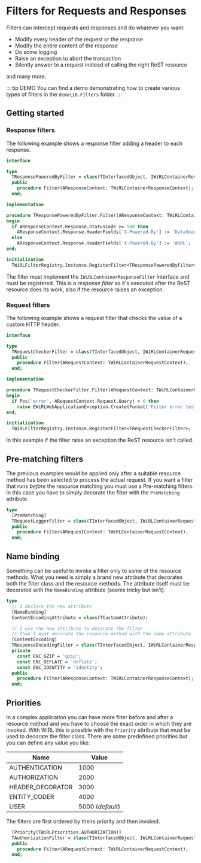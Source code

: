 # Filters for Requests and Responses

Filters can intercept requests and responses and do whatever you want:

* Modify every header of the request or the response
* Modify the entire content of the response
* Do some logging
* Raise an exception to abort the transaction
* Silently answer to a request instead of calling the right ReST resource

and many more.

::: tip DEMO
You can find a demo demonstrating how to create various types of filters in the `demo\10.Filters` folder.
:::

## Getting started

### Response filters

The following example shows a response filter adding a header to each response.

```pascal
interface

type
  TResponsePoweredByFilter = class(TInterfacedObject, IWiRLContainerResponseFilter)
  public
    procedure Filter(AResponseContext: TWiRLContainerResponseContext);
  end;

implementation

procedure TResponsePoweredByFilter.Filter(AResponseContext: TWiRLContainerResponseContext);
begin
  if AResponseContext.Response.StatusCode >= 500 then
    AResponseContext.Response.HeaderFields['X-Powered-By'] := 'DataSnap' // ;-)
  else
    AResponseContext.Response.HeaderFields['X-Powered-By'] := 'WiRL';
end;

initialization
  TWiRLFilterRegistry.Instance.RegisterFilter<TResponsePoweredByFilter>;

```

The filter must implement the `IWiRLContainerResponseFilter` interface and must be registered. This is a *response filter* so it's executed after the ReST resource does its work, also if the resource raises an exception.

### Request filters

The following example shows a request filter that checks the value of a custom HTTP header.

```pascal
interface

type
  TRequestCheckerFilter = class(TInterfacedObject, IWiRLContainerRequestFilter)
  public
    procedure Filter(ARequestContext: TWiRLContainerRequestContext);
  end;

implementation

procedure TRequestCheckerFilter.Filter(ARequestContext: TWiRLContainerRequestContext);
begin
  if Pos('error', ARequestContext.Request.Query) > 0 then
    raise EWiRLWebApplicationException.Create(Format('Filter error test [%s]', [FApplication.Name]), 400);
end;

initialization
  TWiRLFilterRegistry.Instance.RegisterFilter<TRequestCheckerFilter>;

```
In this example if the filter raise an exception the ReST resource isn't called.

## Pre-matching filters

The previous examples would be applied only after a suitable resource method has been selected to process the actual request. If you want a filter that runs *before* the resource matching you must use a Pre-matching filters. In this case you have to simply decorate the filter with the `PreMatching` attribute.

```pascal
type
  [PreMatching]
  TRequestLoggerFilter = class(TInterfacedObject, IWiRLContainerRequestFilter)
  public
    procedure Filter(ARequestContext: TWiRLContainerRequestContext);
  end;
```

## Name binding

Something can be useful to invoke a filter only to some of the resource methods. What you need is simply a brand new attribute that decorates both the filter class and the resource methods. The attribute itself must be decorated with the `NameBinding` attribute (seems tricky but isn't).

```pascal
type
  // I declare the new attribute
  [NameBinding]
  ContentEncodingAttribute = class(TCustomAttribute);

  // I use the new attribute to decorate the filter
  // than I must decorate the resource method with the same attribute
  [ContentEncoding]
  TResponseEncodingFilter = class(TInterfacedObject, IWiRLContainerResponseFilter)
  private
    const ENC_GZIP = 'gzip';
    const ENC_DEFLATE = 'deflate';
    const ENC_IDENTITY = 'identity';
  public
    procedure Filter(AResponseContext: TWiRLContainerResponseContext);
  end;
```

## Priorities

In a complex application you can have more filter before and after a resource method and you have to choose the exact order in which they are invoked. With WiRL this is possible with the `Priority` attribute that must be used to decorate the filter class. There are some predefined priorities but you can define any value you like:

Name             | Value
---------------- | -------------
AUTHENTICATION   | 1000
AUTHORIZATION    | 2000
HEADER_DECORATOR | 3000
ENTITY_CODER     | 4000
USER             | 5000 (*default*)

The filters are first ordered by theirs priority and then invoked.

```pascal
  [Priority(TWiRLPriorities.AUTHORIZATION)]
  TAuthorizationFilter = class(TInterfacedObject, IWiRLContainerRequestFilter)
  public
    procedure Filter(ARequestContext: TWiRLContainerRequestContext);
  end;
```
